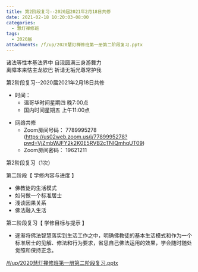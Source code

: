 ```yaml
---
title: 第2阶段复习--2020届2021年2月18日共修
date: 2021-02-18 10:20:03-08:00
categories:
  - 慧灯禅修班
tags:
  - 2020届
attachments: /f/up/2020慧灯禅修班第一册第二阶段复习.pptx
---
```

诸法等性本基法界中 自现圆满三身游舞力  
离障本来怙主龙钦巴 祈请无垢光尊常护我  

第2阶段复习--2020届2021年2月18日共修

- 时间：
  - 温哥华时间星期四 晚7:00点
  - 国内时间星期五 上午11:00点

* 网络共修
  * Zoom房间号码： 7789995278 (<https://us02web.zoom.us/j/7789995278?pwd=VjZmbWJFY2k2K0E5RVB2cTNIQmhqUT09>)
  * Zoom房间密码： 19621211

第2阶段复习（1次）

第二阶段【 学修内容与进度 】
- 佛教徒的生活模式
- 如何做一个标准居士
- 浅谈因果关系
- 佛法融入生活

第二阶段复习【 学修目标与提示 】
- 逐渐将佛法智慧落实到生活工作之中，明确佛教徒的基本生活模式和作为一个标准居士的见解、修法和行为要求，省思自己佛法运用的效果，学会随时随处觉照和保持正念。

[/f/up/2020慧灯禅修班第一册第二阶段复习.pptx](/f/up/2020慧灯禅修班第一册第二阶段复习.pptx)